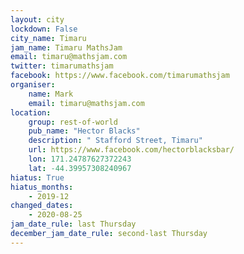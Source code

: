 ```yaml
---
layout: city                                           
lockdown: False
city_name: Timaru                                                          
jam_name: Timaru MathsJam
email: timaru@mathsjam.com
twitter: timarumathsjam
facebook: https://www.facebook.com/timarumathsjam
organiser:
    name: Mark
    email: timaru@mathsjam.com
location:
    group: rest-of-world
    pub_name: "Hector Blacks"
    description: " Stafford Street, Timaru"
    url: https://www.facebook.com/hectorblacksbar/
    lon: 171.24787627372243
    lat: -44.39957308240967
hiatus: True
hiatus_months:
    - 2019-12
changed_dates: 
    - 2020-08-25
jam_date_rule: last Thursday
december_jam_date_rule: second-last Thursday
---
```

